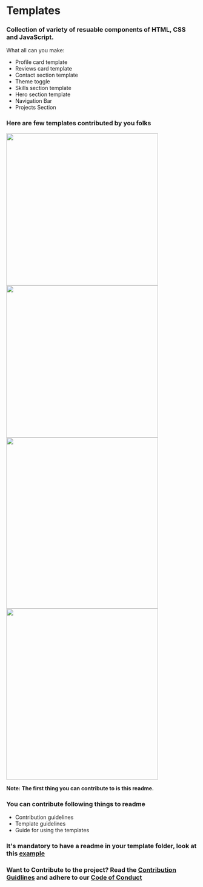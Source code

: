 # Templates
### Collection of variety of resuable components of HTML, CSS and JavaScript.


What all can you make:

- Profile card template
- Reviews card template
- Contact section template
- Theme toggle
- Skills section template
- Hero section template
- Navigation Bar
- Projects Section

### Here are few templates contributed by you folks

<img src="https://github.com/mudit023/templates/blob/main/navbar-mobile/Screenshot-Close.png" width=400px align="left">
<img src="https://github.com/mudit023/templates/blob/main/navbar-mobile/Screenshot-Open.png" width=400px align="center">
<img src="https://github.com/mudit023/templates/blob/main/simple-profile-card/Screenshot%202022-04-10%20193922.png" width=400px height=450px align="left">
<img src="https://github.com/mudit023/templates/blob/main/stats-card-component/Screenshot-Mobile.jpg" width=400px height=450px>

**Note: The first thing you can contribute to is this readme.**

### You can contribute following things to readme

- Contribution guidelines
- Template guidelines
- Guide for using the templates

### It's mandatory to have a readme in your template folder, look at this [example](https://github.com/mudit023/templates/blob/main/nft-preview-card/README.md)

### Want to Contribute to the project? Read the [Contribution Guidlines](https://github.com/mudit023/templates/blob/main/CONTRIBUTING.md) and adhere to our [Code of Conduct](https://github.com/mudit023/templates/blob/main/CODE_OF_CONDUCT.md)


